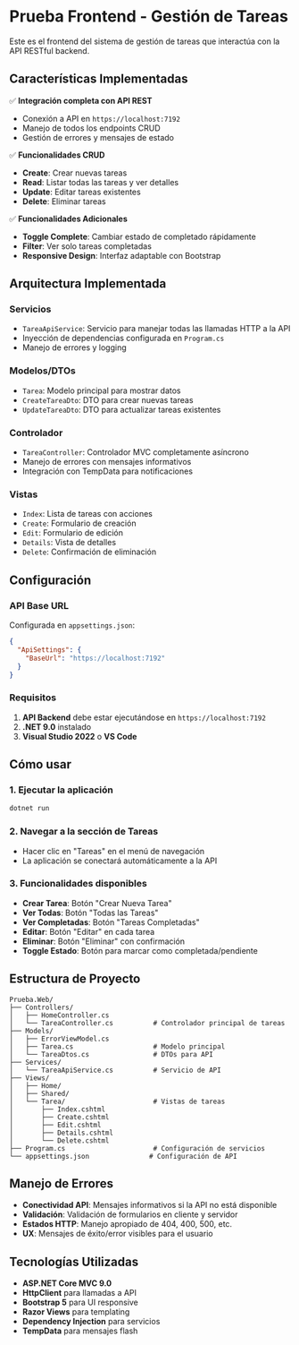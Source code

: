 # Prueba Frontend - Gestión de Tareas

Este es el frontend del sistema de gestión de tareas que interactúa con la API RESTful backend.

## Características Implementadas

✅ **Integración completa con API REST**
- Conexión a API en `https://localhost:7192`
- Manejo de todos los endpoints CRUD
- Gestión de errores y mensajes de estado

✅ **Funcionalidades CRUD**
- **Create**: Crear nuevas tareas
- **Read**: Listar todas las tareas y ver detalles
- **Update**: Editar tareas existentes
- **Delete**: Eliminar tareas

✅ **Funcionalidades Adicionales**
- **Toggle Complete**: Cambiar estado de completado rápidamente
- **Filter**: Ver solo tareas completadas
- **Responsive Design**: Interfaz adaptable con Bootstrap

## Arquitectura Implementada

### Servicios
- `TareaApiService`: Servicio para manejar todas las llamadas HTTP a la API
- Inyección de dependencias configurada en `Program.cs`
- Manejo de errores y logging

### Modelos/DTOs
- `Tarea`: Modelo principal para mostrar datos
- `CreateTareaDto`: DTO para crear nuevas tareas
- `UpdateTareaDto`: DTO para actualizar tareas existentes

### Controlador
- `TareaController`: Controlador MVC completamente asíncrono
- Manejo de errores con mensajes informativos
- Integración con TempData para notificaciones

### Vistas
- `Index`: Lista de tareas con acciones
- `Create`: Formulario de creación
- `Edit`: Formulario de edición
- `Details`: Vista de detalles
- `Delete`: Confirmación de eliminación

## Configuración

### API Base URL
Configurada en `appsettings.json`:
```json
{
  "ApiSettings": {
    "BaseUrl": "https://localhost:7192"
  }
}
```

### Requisitos
1. **API Backend** debe estar ejecutándose en `https://localhost:7192`
2. **.NET 9.0** instalado
3. **Visual Studio 2022** o **VS Code**

## Cómo usar

### 1. Ejecutar la aplicación
```bash
dotnet run
```

### 2. Navegar a la sección de Tareas
- Hacer clic en "Tareas" en el menú de navegación
- La aplicación se conectará automáticamente a la API

### 3. Funcionalidades disponibles
- **Crear Tarea**: Botón "Crear Nueva Tarea"
- **Ver Todas**: Botón "Todas las Tareas"
- **Ver Completadas**: Botón "Tareas Completadas"
- **Editar**: Botón "Editar" en cada tarea
- **Eliminar**: Botón "Eliminar" con confirmación
- **Toggle Estado**: Botón para marcar como completada/pendiente

## Estructura de Proyecto

```
Prueba.Web/
├── Controllers/
│   ├── HomeController.cs
│   └── TareaController.cs          # Controlador principal de tareas
├── Models/
│   ├── ErrorViewModel.cs
│   ├── Tarea.cs                    # Modelo principal
│   └── TareaDtos.cs                # DTOs para API
├── Services/
│   └── TareaApiService.cs          # Servicio de API
├── Views/
│   ├── Home/
│   ├── Shared/
│   └── Tarea/                      # Vistas de tareas
│       ├── Index.cshtml
│       ├── Create.cshtml
│       ├── Edit.cshtml
│       ├── Details.cshtml
│       └── Delete.cshtml
├── Program.cs                      # Configuración de servicios
└── appsettings.json               # Configuración de API
```

## Manejo de Errores

- **Conectividad API**: Mensajes informativos si la API no está disponible
- **Validación**: Validación de formularios en cliente y servidor
- **Estados HTTP**: Manejo apropiado de 404, 400, 500, etc.
- **UX**: Mensajes de éxito/error visibles para el usuario

## Tecnologías Utilizadas

- **ASP.NET Core MVC 9.0**
- **HttpClient** para llamadas a API
- **Bootstrap 5** para UI responsive
- **Razor Views** para templating
- **Dependency Injection** para servicios
- **TempData** para mensajes flash